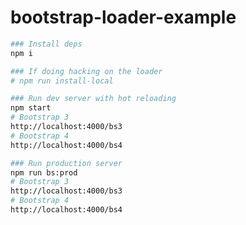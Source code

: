 bootstrap-loader-example
=========================

```bash
### Install deps
npm i

### If doing hacking on the loader
# npm run install-local

### Run dev server with hot reloading
npm start
# Bootstrap 3
http://localhost:4000/bs3
# Bootstrap 4
http://localhost:4000/bs4

### Run production server
npm run bs:prod
# Bootstrap 3
http://localhost:4000/bs3
# Bootstrap 4
http://localhost:4000/bs4
```
